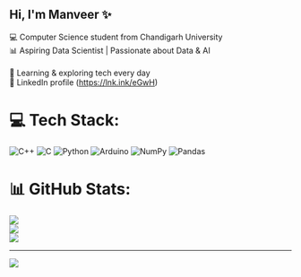 ## Hi, I'm Manveer ✨

💻 Computer Science student from Chandigarh University<br/> 
📊 Aspiring Data Scientist | Passionate about Data & AI<br/>     
🔎 Learning & exploring tech every day<br/> 
📧 LinkedIn profile (https://lnk.ink/eGwH)



# 💻 Tech Stack:
![C++](https://img.shields.io/badge/c++-%2300599C.svg?style=flat&logo=c%2B%2B&logoColor=white) ![C](https://img.shields.io/badge/c-%2300599C.svg?style=flat&logo=c&logoColor=white) ![Python](https://img.shields.io/badge/python-3670A0?style=flat&logo=python&logoColor=ffdd54) ![Arduino](https://img.shields.io/badge/-Arduino-00979D?style=flat&logo=Arduino&logoColor=white) ![NumPy](https://img.shields.io/badge/numpy-%23013243.svg?style=flat&logo=numpy&logoColor=white) ![Pandas](https://img.shields.io/badge/pandas-%23150458.svg?style=flat&logo=pandas&logoColor=white)
# 📊 GitHub Stats:
![](https://github-readme-stats.vercel.app/api?username=manveer-kaur0&theme=dark&hide_border=false&include_all_commits=false&count_private=false)<br/>
![](https://nirzak-streak-stats.vercel.app/?user=manveer-kaur0&theme=dark&hide_border=false)<br/>
![](https://github-readme-stats.vercel.app/api/top-langs/?username=manveer-kaur0&theme=dark&hide_border=false&include_all_commits=false&count_private=false&layout=compact)

---
[![](https://visitcount.itsvg.in/api?id=manveer-kaur0&icon=0&color=1)](https://visitcount.itsvg.in)

<!-- Proudly created with GPRM ( https://gprm.itsvg.in ) -->
